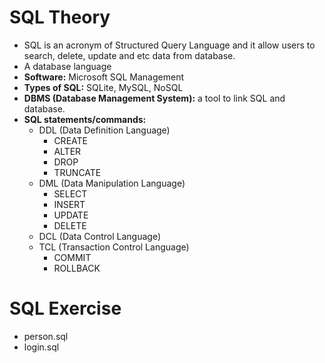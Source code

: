 # SQL Theory
- SQL is an acronym of Structured Query Language and it allow users to search, delete, update and etc data from database. 
- A database language 
- **Software:** Microsoft SQL Management
- **Types of SQL:** SQLite, MySQL, NoSQL
- **DBMS (Database Management System):** a tool to link SQL and database. 
- **SQL statements/commands:**
    - DDL (Data Definition Language)
        - CREATE
        - ALTER
        - DROP
        - TRUNCATE
    - DML (Data Manipulation Language)
        - SELECT
        - INSERT
        - UPDATE
        - DELETE
    - DCL (Data Control Language)
    - TCL (Transaction Control Language)
        - COMMIT
        - ROLLBACK
# SQL Exercise
- person.sql
- login.sql
    
